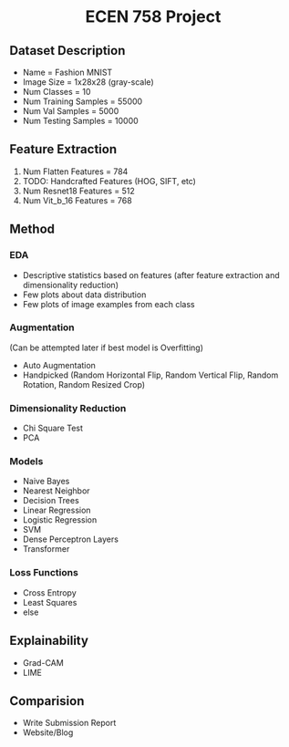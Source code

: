 <h1 style="text-align:center;">ECEN 758 Project</h1>

## Dataset Description
- Name = Fashion MNIST
- Image Size = 1x28x28 (gray-scale)
- Num Classes = 10
- Num Training Samples = 55000
- Num Val Samples = 5000
- Num Testing Samples = 10000

## Feature Extraction
1. Num Flatten Features = 784
1. TODO: Handcrafted Features (HOG, SIFT, etc)
1. Num Resnet18 Features = 512
1. Num Vit_b_16 Features = 768

## Method
### EDA
- Descriptive statistics based on features (after feature extraction and dimensionality reduction)
- Few plots about data distribution
- Few plots of image examples from each class
### Augmentation
(Can be attempted later if best model is Overfitting)
- Auto Augmentation
- Handpicked (Random Horizontal Flip, Random Vertical Flip, Random Rotation, Random Resized Crop)
### Dimensionality Reduction
- Chi Square Test
- PCA
### Models
- Naive Bayes
- Nearest Neighbor
- Decision Trees
- Linear Regression
- Logistic Regression
- SVM
- Dense Perceptron Layers
- Transformer
### Loss Functions
- Cross Entropy
- Least Squares
- else
## Explainability
- Grad-CAM
- LIME

## Comparision
- Write Submission Report
- Website/Blog
